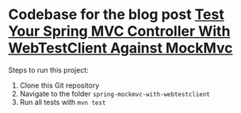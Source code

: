 # Codebase for the blog post [Test Your Spring MVC Controller With WebTestClient Against MockMvc](https://rieckpil.de/test-your-spring-mvc-controller-with-webtestclient-against-mockmvc/)

Steps to run this project:

1. Clone this Git repository
2. Navigate to the folder `spring-mockmvc-with-webtestclient`
3. Run all tests with `mvn test`
